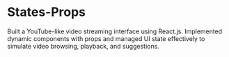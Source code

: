 # States-Props
Built a YouTube-like video streaming interface using React.js. Implemented dynamic components with props and managed UI state effectively to simulate video browsing, playback, and suggestions.
